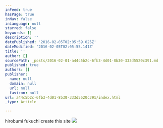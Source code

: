 ```yaml
---
inFeed: true
hasPage: true
inNav: false
inLanguage: null
starred: false
keywords: []
description: ''
datePublished: '2016-02-05T02:05:59.025Z'
dateModified: '2016-02-05T02:05:55.141Z'
title: ''
author: []
sourcePath: _posts/2016-02-01-a44c5b2c-6fb3-4d01-8b30-333d5520c391.md
published: true
authors: []
publisher:
  name: null
  domain: null
  url: null
  favicon: null
url: a44c5b2c-6fb3-4d01-8b30-333d5520c391/index.html
_type: Article

---
```

hirobumi fukuchi create this site
![](https://the-grid-user-content.s3-us-west-2.amazonaws.com/059f5ca3-e532-496e-9da6-a24509a75c4f.jpg)